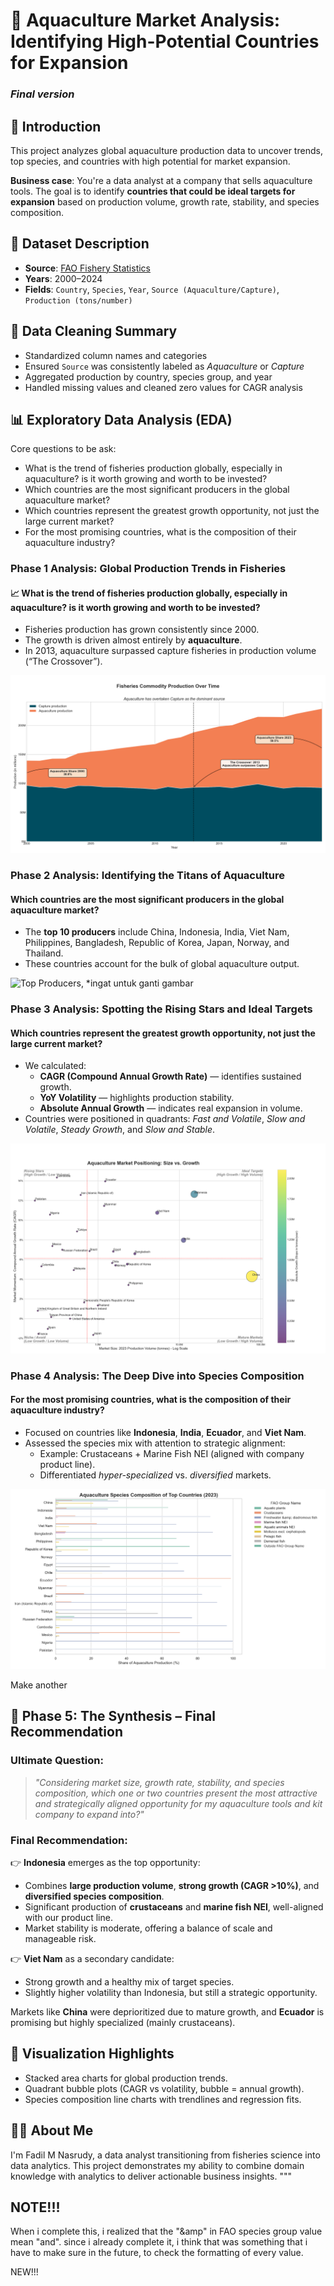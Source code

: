 # 🌊 Aquaculture Market Analysis: Identifying High-Potential Countries for Expansion

### *Final version*

## 📖 Introduction
This project analyzes global aquaculture production data to uncover trends, top species, and countries with high potential for market expansion.

**Business case**: You're a data analyst at a company that sells aquaculture tools. The goal is to identify **countries that could be ideal targets for expansion** based on production volume, growth rate, stability, and species composition.

## 📂 Dataset Description
- **Source**: [FAO Fishery Statistics](https://www.fao.org/fishery/statistics-query/en/global_production/global_production_quantity)
- **Years**: 2000–2024
- **Fields**: `Country`, `Species`, `Year`, `Source (Aquaculture/Capture)`, `Production (tons/number)`

## 🧼 Data Cleaning Summary
- Standardized column names and categories
- Ensured `Source` was consistently labeled as *Aquaculture* or *Capture*
- Aggregated production by country, species group, and year
- Handled missing values and cleaned zero values for CAGR analysis

## 📊 Exploratory Data Analysis (EDA)

Core questions to be ask:
- What is the trend of fisheries production globally, especially in aquaculture? is it worth growing and worth to be invested?
- Which countries are the most significant producers in the global aquaculture market?
- Which countries represent the greatest growth opportunity, not just the large current market?
- For the most promising countries, what is the composition of their aquaculture industry?


### Phase 1 Analysis: Global Production Trends in Fisheries
#### 📈 What is the trend of fisheries production globally, especially in aquaculture? is it worth growing and worth to be invested?


- Fisheries production has grown consistently since 2000.
- The growth is driven almost entirely by **aquaculture**.
- In 2013, aquaculture surpassed capture fisheries in production volume (“The Crossover”).

![Top Producers, *ingat untuk ganti gambar](visuals/Fisheries_Trend_Aquaculture_vs_Capture_Enhanced.png)


### Phase 2 Analysis: Identifying the Titans of Aquaculture
#### Which countries are the most significant producers in the global aquaculture market?

- The **top 10 producers** include China, Indonesia, India, Viet Nam, Philippines, Bangladesh, Republic of Korea, Japan, Norway, and Thailand.
- These countries account for the bulk of global aquaculture output.

![Top Producers, *ingat untuk ganti gambar](visuals/Top_10_Countries_by_Total_Production_2000–2024.png)


### Phase 3 Analysis: Spotting the Rising Stars and Ideal Targets
#### Which countries represent the greatest growth opportunity, not just the large current market?

- We calculated:
  - **CAGR (Compound Annual Growth Rate)** — identifies sustained growth.
  - **YoY Volatility** — highlights production stability.
  - **Absolute Annual Growth** — indicates real expansion in volume.
- Countries were positioned in quadrants: *Fast and Volatile*, *Slow and Volatile*, *Steady Growth*, and *Slow and Stable*.

![Top Producers, *ingat untuk ganti gambar](visuals/Aquaculture_Market_Positioning.png)

### Phase 4 Analysis: The Deep Dive into Species Composition
#### For the most promising countries, what is the composition of their aquaculture industry?

- Focused on countries like **Indonesia**, **India**, **Ecuador**, and **Viet Nam**.
- Assessed the species mix with attention to strategic alignment:
  - Example: Crustaceans + Marine Fish NEI (aligned with company product line).
  - Differentiated *hyper-specialized* vs. *diversified* markets.

![Top Producers, *ingat untuk ganti gambar](visuals/Aquaculture_Species_Composition_First.png)

Make another 

## 🧠 Phase 5: The Synthesis – Final Recommendation

### Ultimate Question:
> *"Considering market size, growth rate, stability, and species composition, which one or two countries present the most attractive and strategically aligned opportunity for my aquaculture tools and kit company to expand into?"*

### Final Recommendation:
👉 **Indonesia** emerges as the top opportunity:
- Combines **large production volume**, **strong growth (CAGR >10%)**, and **diversified species composition**.
- Significant production of **crustaceans** and **marine fish NEI**, well-aligned with our product line.
- Market stability is moderate, offering a balance of scale and manageable risk.

👉 **Viet Nam** as a secondary candidate:
- Strong growth and a healthy mix of target species.
- Slightly higher volatility than Indonesia, but still a strategic opportunity.

Markets like **China** were deprioritized due to mature growth, and **Ecuador** is promising but highly specialized (mainly crustaceans).

## 📌 Visualization Highlights
- Stacked area charts for global production trends.
- Quadrant bubble plots (CAGR vs volatility, bubble = annual growth).
- Species composition line charts with trendlines and regression fits.


## 🙋‍♂️ About Me
I'm Fadil M Nasrudy, a data analyst transitioning from fisheries science into data analytics. This project demonstrates my ability to combine domain knowledge with analytics to deliver actionable business insights.
"""

## NOTE!!!
When i complete this, i realized that the "&amp" in FAO species group value mean "and". since i already complete it, i think that was something that i have to make sure in the future, to check the formatting of every value.




NEW!!!









